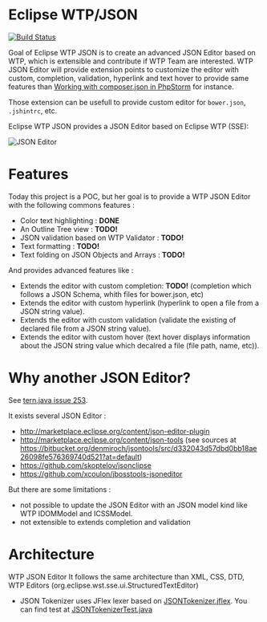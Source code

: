 # Eclipse WTP/JSON

[![Build Status](https://secure.travis-ci.org/angelozerr/eclipse-wtp-json.png)](http://travis-ci.org/angelozerr/eclipse-wtp-json)

Goal of Eclipse WTP JSON is to create an advanced JSON Editor based on WTP, which is extensible and contribute if WTP Team are interested. WTP JSON Editor will provide extension points to customize the editor with custom, completion, validation, hyperlink and text hover to provide same features than [Working with composer.json in PhpStorm](http://blog.jetbrains.com/phpstorm/2015/01/working-with-composer-json-in-phpstorm/) for instance.

Those extension can be usefull to provide custom editor for `bower.json`, `.jshintrc`, etc.

Eclipse WTP JSON provides a JSON Editor based on Eclipse WTP (SSE):

![JSON Editor](https://github.com/angelozerr/eclipse-wtp-json/wiki/images/JSONEditorOverview.png)  

# Features

Today this project is a POC, but her goal is to provide a WTP JSON Editor with the following commons features :

- Color text highlighting : **DONE**
- An Outline Tree view : **TODO!**
- JSON validation based on WTP Validator : **TODO!**
- Text formatting : **TODO!**
- Text folding on JSON Objects and Arrays : **TODO!**

And provides advanced features like : 
 
 - Extends the editor with custom completion: **TODO!** (completion which follows a JSON Schema, whith files for bower.json, etc)
 - Extends the editor with custom hyperlink (hyperlink to open a file from a JSON string value).
 - Extends the editor with custom validation (validate the existing of declared file from a JSON string value).
 - Extends the editor with custom hover (text hover displays information about the JSON string value which decalred a file (file path, name, etc)).

# Why another JSON Editor?

See [tern.java issue 253](https://github.com/angelozerr/tern.java/issues/253).

It exists several JSON Editor :

 - http://marketplace.eclipse.org/content/json-editor-plugin
 - http://marketplace.eclipse.org/content/json-tools (see sources at https://bitbucket.org/denmiroch/jsontools/src/d332043d57dbd0bb18ae26098fe576369740d521?at=default)
 - https://github.com/skoptelov/jsonclipse
 - https://github.com/xcoulon/jbosstools-jsoneditor

But there are some limitations : 

 - not possible to update the JSON Editor with an JSON model kind like WTP IDOMModel and ICSSModel.
 - not extensible to extends completion and validation

# Architecture 

WTP JSON Editor It follows the same architecture than XML, CSS, DTD, WTP Editors (org.eclipse.wst.sse.ui.StructuredTextEditor) 

 * JSON Tokenizer uses JFlex lexer based on [JSONTokenizer.jflex](https://github.com/angelozerr/eclipse-wtp-json/blob/master/core/org.eclipse.wst.json.core/Resource/parserTools/highlighting/JSONTokenizer.jflex). You can find test at [JSONTokenizerTest.java]( https://github.com/angelozerr/eclipse-wtp-json/blob/master/core/org.eclipse.wst.json.core.tests/src/org/eclipse/wst/json/core/internal/parser/JSONTokenizerTest.java)
 
 
